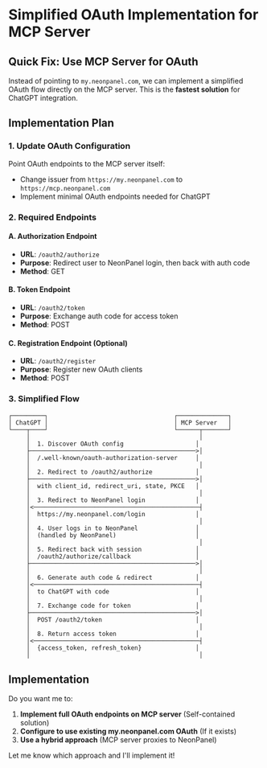 # Simplified OAuth Implementation for MCP Server

## Quick Fix: Use MCP Server for OAuth

Instead of pointing to `my.neonpanel.com`, we can implement a simplified OAuth flow directly on the MCP server. This is the **fastest solution** for ChatGPT integration.

## Implementation Plan

### 1. Update OAuth Configuration
Point OAuth endpoints to the MCP server itself:
- Change issuer from `https://my.neonpanel.com` to `https://mcp.neonpanel.com`
- Implement minimal OAuth endpoints needed for ChatGPT

### 2. Required Endpoints

#### A. Authorization Endpoint
- **URL**: `/oauth2/authorize`
- **Purpose**: Redirect user to NeonPanel login, then back with auth code
- **Method**: GET

#### B. Token Endpoint  
- **URL**: `/oauth2/token`
- **Purpose**: Exchange auth code for access token
- **Method**: POST

#### C. Registration Endpoint (Optional)
- **URL**: `/oauth2/register`
- **Purpose**: Register new OAuth clients
- **Method**: POST

### 3. Simplified Flow

```
┌─────────┐                                   ┌──────────────┐
│ ChatGPT │                                   │ MCP Server   │
└────┬────┘                                   └──────┬───────┘
     │                                               │
     │  1. Discover OAuth config                    │
     ├──────────────────────────────────────────────>│
     │  /.well-known/oauth-authorization-server     │
     │                                               │
     │  2. Redirect to /oauth2/authorize            │
     ├──────────────────────────────────────────────>│
     │  with client_id, redirect_uri, state, PKCE   │
     │                                               │
     │  3. Redirect to NeonPanel login              │
     │<──────────────────────────────────────────────┤
     │  https://my.neonpanel.com/login              │
     │                                               │
     │  4. User logs in to NeonPanel                │
     │  (handled by NeonPanel)                      │
     │                                               │
     │  5. Redirect back with session               │
     │  /oauth2/authorize/callback                  │
     ├──────────────────────────────────────────────>│
     │                                               │
     │  6. Generate auth code & redirect            │
     │<──────────────────────────────────────────────┤
     │  to ChatGPT with code                        │
     │                                               │
     │  7. Exchange code for token                  │
     ├──────────────────────────────────────────────>│
     │  POST /oauth2/token                          │
     │                                               │
     │  8. Return access token                      │
     │<──────────────────────────────────────────────┤
     │  {access_token, refresh_token}               │
     │                                               │
```

## Implementation

Do you want me to:

1. **Implement full OAuth endpoints on MCP server** (Self-contained solution)
2. **Configure to use existing my.neonpanel.com OAuth** (If it exists)
3. **Use a hybrid approach** (MCP server proxies to NeonPanel)

Let me know which approach and I'll implement it!
